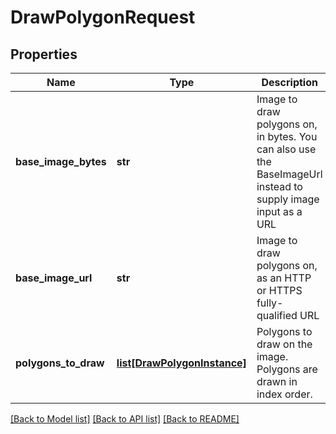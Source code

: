# DrawPolygonRequest

## Properties
Name | Type | Description | Notes
------------ | ------------- | ------------- | -------------
**base_image_bytes** | **str** | Image to draw polygons on, in bytes.  You can also use the BaseImageUrl instead to supply image input as a URL | [optional] 
**base_image_url** | **str** | Image to draw polygons on, as an HTTP or HTTPS fully-qualified URL | [optional] 
**polygons_to_draw** | [**list[DrawPolygonInstance]**](DrawPolygonInstance.md) | Polygons to draw on the image.  Polygons are drawn in index order. | [optional] 

[[Back to Model list]](../README.md#documentation-for-models) [[Back to API list]](../README.md#documentation-for-api-endpoints) [[Back to README]](../README.md)


